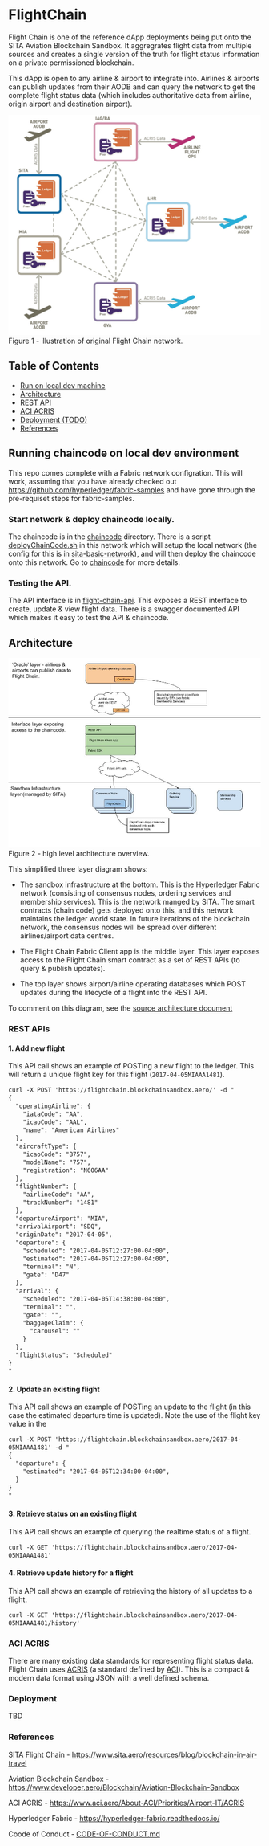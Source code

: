 # FlightChain

Flight Chain is one of the reference dApp deployments being put onto the SITA Aviation Blockchain Sandbox. 
It aggregrates flight data from multiple sources and creates a single version of the truth for flight status information 
on a private permissioned blockchain.

This dApp is open to any airline & airport to integrate into. Airlines & airports can publish updates from their AODB
and can query the network to get the complete flight status data (which includes authoritative data from airline, 
origin airport and destination airport).


![alt text](docs/images/flightchain.jpg "Flight Chain Network")
Figure 1 - illustration of original Flight Chain network. 




## Table of Contents

- [Run on local dev machine](#localdev)
- [Architecture](#architecture)
- [REST API](#rest-apis)
- [ACI ACRIS](#aci-acris)
- [Deployment (TODO)](#deployment)
- [References](#references)

## Running chaincode on local dev environment <a name="localdev"></a>

This repo comes complete with a Fabric network configration. This will work, assuming that you have
already checked out https://github.com/hyperledger/fabric-samples and have gone through the pre-requiset 
steps for fabric-samples.

### Start network & deploy chaincode locally.

The chaincode is in the [chaincode](./chaincode) directory. There is a script [deployChainCode.sh](./chaincode/deployChainCode.sh)
in this network which will setup the local network (the config for this is in [sita-basic-network](sita-basic-network)), and
will then deploy the chaincode onto this network. Go to [chaincode](./chaincode) for more details.


### Testing the API.

The API interface is in [flight-chain-api](flight-chain-api). This exposes a REST interface to create, update & view
flight data. There is a swagger documented API which makes it easy to test the API & chaincode.



## Architecture <a name="architecture"></a>

![alt text](docs/images/architecture.jpg "Flight Chain Architecture")
Figure 2 - high level architecture overview.

This simplified three layer diagram shows:
 
 - The sandbox infrastructure at the bottom. This is the Hyperledger Fabric network (consisting of consensus nodes, 
ordering services and membership services). This is the network manged by SITA. The smart contracts (chain code) gets
deployed onto this, and this network maintains the ledger world state. In future iterations of the blockchain network, 
the consensus nodes will be spread over different airlines/airport data centres.

 - The Flight Chain Fabric Client app is the middle layer. This layer exposes access to the Flight Chain smart contract
 as a set of REST APIs (to query & publish updates). 
 
- The top layer shows airport/airline operating databases which POST updates during the lifecycle of a flight into 
the REST API.   

To comment on this diagram, see the [source architecture document](https://docs.google.com/drawings/d/1Zq-vAdJJv_G257eTWgB1CtkCOL1dma3JcDOeYaw4O4Q/edit)


### REST APIs <a name="rest-apis"></a>


#### 1. Add new flight

This API call shows an example of POSTing a new flight to the ledger. This will return a unique flight key for this flight (`2017-04-05MIAAA1481`).   

```
curl -X POST 'https://flightchain.blockchainsandbox.aero/' -d "
{
  "operatingAirline": {
    "iataCode": "AA",
    "icaoCode": "AAL",
    "name": "American Airlines"
  },
  "aircraftType": {
    "icaoCode": "B757",
    "modelName": "757",
    "registration": "N606AA"
  },
  "flightNumber": {
    "airlineCode": "AA",
    "trackNumber": "1481"
  },
  "departureAirport": "MIA",
  "arrivalAirport": "SDQ",
  "originDate": "2017-04-05",
  "departure": {
    "scheduled": "2017-04-05T12:27:00-04:00",
    "estimated": "2017-04-05T12:27:00-04:00",
    "terminal": "N",
    "gate": "D47"
  },
  "arrival": {
    "scheduled": "2017-04-05T14:38:00-04:00",
    "terminal": "",
    "gate": "",
    "baggageClaim": {
      "carousel": ""
    }
  },
  "flightStatus": "Scheduled"
}
"
```

#### 2. Update an existing flight

This API call shows an example of POSTing an update to the flight (in this case the estimated departure time is updated). Note the use of the flight key value in 
the 

```
curl -X POST 'https://flightchain.blockchainsandbox.aero/2017-04-05MIAAA1481' -d "
{
  "departure": {
    "estimated": "2017-04-05T12:34:00-04:00",
  }
}
"
```


#### 3. Retrieve status on an existing flight

This API call shows an example of querying the realtime status of a flight.

```
curl -X GET 'https://flightchain.blockchainsandbox.aero/2017-04-05MIAAA1481'
```

#### 4. Retrieve update history for a flight

This API call shows an example of retrieving the history of all updates to a flight.

```
curl -X GET 'https://flightchain.blockchainsandbox.aero/2017-04-05MIAAA1481/history'
```

### ACI ACRIS  <a name="aci-acris"></a>
There are many existing data standards for representing flight status data. Flight Chain uses [ACRIS](http://www.aci.aero/About-ACI/Priorities/Airport-IT/ACRIS) 
(a standard defined by [ACI](http://www.aci.aero)). This is a compact & modern data format using JSON with a well defined schema.


### Deployment <a name="deployment"></a>

TBD

### References <a name="references"></a>
SITA Flight Chain - https://www.sita.aero/resources/blog/blockchain-in-air-travel

Aviation Blockchain Sandbox - https://www.developer.aero/Blockchain/Aviation-Blockchain-Sandbox

ACI ACRIS - https://www.aci.aero/About-ACI/Priorities/Airport-IT/ACRIS

Hyperledger Fabric - https://hyperledger-fabric.readthedocs.io/

Coode of Conduct - [CODE-OF-CONDUCT.md](CODE-OF-CONDUCT.md)

